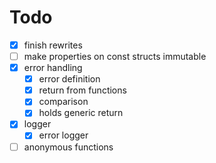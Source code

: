 # Todo

- [x] finish rewrites
- [ ] make properties on const structs immutable
- [x] error handling
  - [x] error definition
  - [x] return from functions
  - [x] comparison
  - [x] holds generic return
- [x] logger
  - [x] error logger
- [ ] anonymous functions
